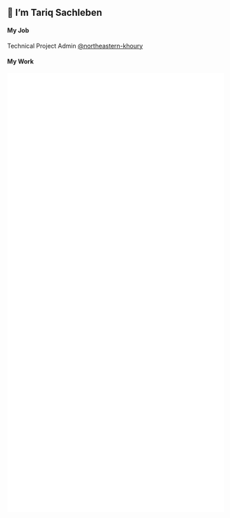 ## 👋 I’m Tariq Sachleben

#### My Job
Technical Project Admin [@northeastern-khoury](https://github.com/northeastern-khoury)

#### My Work
![Metrics](/github-metrics.svg)
